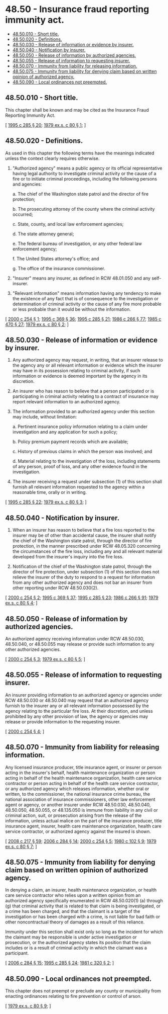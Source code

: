 # 48.50 - Insurance fraud reporting immunity act.
* [48.50.010 - Short title.](#4850010---short-title)
* [48.50.020 - Definitions.](#4850020---definitions)
* [48.50.030 - Release of information or evidence by insurer.](#4850030---release-of-information-or-evidence-by-insurer)
* [48.50.040 - Notification by insurer.](#4850040---notification-by-insurer)
* [48.50.050 - Release of information by authorized agencies.](#4850050---release-of-information-by-authorized-agencies)
* [48.50.055 - Release of information to requesting insurer.](#4850055---release-of-information-to-requesting-insurer)
* [48.50.070 - Immunity from liability for releasing information.](#4850070---immunity-from-liability-for-releasing-information)
* [48.50.075 - Immunity from liability for denying claim based on written opinion of authorized agency.](#4850075---immunity-from-liability-for-denying-claim-based-on-written-opinion-of-authorized-agency)
* [48.50.090 - Local ordinances not preempted.](#4850090---local-ordinances-not-preempted)
## 48.50.010 - Short title.
This chapter shall be known and may be cited as the Insurance Fraud Reporting Immunity Act.

\[ [1995 c 285 § 20](https://lawfilesext.leg.wa.gov/biennium/1995-96/Pdf/Bills/Session%20Laws/House/1557-S2.SL.pdf?cite=1995%20c%20285%20§%2020); [1979 ex.s. c 80 § 1](https://leg.wa.gov/CodeReviser/documents/sessionlaw/1979ex1c80.pdf?cite=1979%20ex.s.%20c%2080%20§%201); \]

## 48.50.020 - Definitions.
As used in this chapter the following terms have the meanings indicated unless the context clearly requires otherwise.

1. "Authorized agency" means a public agency or its official representative having legal authority to investigate criminal activity or the cause of a fire or to initiate criminal proceedings, including the following persons and agencies:

   a. The chief of the Washington state patrol and the director of fire protection;

   b. The prosecuting attorney of the county where the criminal activity occurred;

   c. State, county, and local law enforcement agencies;

   d. The state attorney general;

   e. The federal bureau of investigation, or any other federal law enforcement agency;

   f. The United States attorney's office; and

   g. The office of the insurance commissioner.

2. "Insurer" means any insurer, as defined in RCW 48.01.050 and any self-insurer.

3. "Relevant information" means information having any tendency to make the existence of any fact that is of consequence to the investigation or determination of criminal activity or the cause of any fire more probable or less probable than it would be without the information.

\[ [2000 c 254 § 1](https://lawfilesext.leg.wa.gov/biennium/1999-00/Pdf/Bills/Session%20Laws/Senate/6644-S.SL.pdf?cite=2000%20c%20254%20§%201); [1995 c 369 § 36](https://lawfilesext.leg.wa.gov/biennium/1995-96/Pdf/Bills/Session%20Laws/Senate/5093-S.SL.pdf?cite=1995%20c%20369%20§%2036); [1995 c 285 § 21](https://lawfilesext.leg.wa.gov/biennium/1995-96/Pdf/Bills/Session%20Laws/House/1557-S2.SL.pdf?cite=1995%20c%20285%20§%2021); [1986 c 266 § 77](https://leg.wa.gov/CodeReviser/documents/sessionlaw/1986c266.pdf?cite=1986%20c%20266%20§%2077); [1985 c 470 § 27](https://leg.wa.gov/CodeReviser/documents/sessionlaw/1985c470.pdf?cite=1985%20c%20470%20§%2027); [1979 ex.s. c 80 § 2](https://leg.wa.gov/CodeReviser/documents/sessionlaw/1979ex1c80.pdf?cite=1979%20ex.s.%20c%2080%20§%202); \]

## 48.50.030 - Release of information or evidence by insurer.
1. Any authorized agency may request, in writing, that an insurer release to the agency any or all relevant information or evidence which the insurer may have in its possession relating to criminal activity, if such information or evidence is deemed important by the agency in its discretion.

2. An insurer who has reason to believe that a person participated or is participating in criminal activity relating to a contract of insurance may report relevant information to an authorized agency.

3. The information provided to an authorized agency under this section may include, without limitation:

   a. Pertinent insurance policy information relating to a claim under investigation and any application for such a policy;

   b. Policy premium payment records which are available;

   c. History of previous claims in which the person was involved; and

   d. Material relating to the investigation of the loss, including statements of any person, proof of loss, and any other evidence found in the investigation.

4. The insurer receiving a request under subsection (1) of this section shall furnish all relevant information requested to the agency within a reasonable time, orally or in writing.

\[ [1995 c 285 § 22](https://lawfilesext.leg.wa.gov/biennium/1995-96/Pdf/Bills/Session%20Laws/House/1557-S2.SL.pdf?cite=1995%20c%20285%20§%2022); [1979 ex.s. c 80 § 3](https://leg.wa.gov/CodeReviser/documents/sessionlaw/1979ex1c80.pdf?cite=1979%20ex.s.%20c%2080%20§%203); \]

## 48.50.040 - Notification by insurer.
1. When an insurer has reason to believe that a fire loss reported to the insurer may be of other than accidental cause, the insurer shall notify the chief of the Washington state patrol, through the director of fire protection, in the manner prescribed under RCW 48.05.320 concerning the circumstances of the fire loss, including any and all relevant material developed from the insurer's inquiry into the fire loss.

2. Notification of the chief of the Washington state patrol, through the director of fire protection, under subsection (1) of this section does not relieve the insurer of the duty to respond to a request for information from any other authorized agency and does not bar an insurer from other reporting under RCW 48.50.030(2).

\[ [2000 c 254 § 2](https://lawfilesext.leg.wa.gov/biennium/1999-00/Pdf/Bills/Session%20Laws/Senate/6644-S.SL.pdf?cite=2000%20c%20254%20§%202); [1995 c 369 § 37](https://lawfilesext.leg.wa.gov/biennium/1995-96/Pdf/Bills/Session%20Laws/Senate/5093-S.SL.pdf?cite=1995%20c%20369%20§%2037); [1995 c 285 § 23](https://lawfilesext.leg.wa.gov/biennium/1995-96/Pdf/Bills/Session%20Laws/House/1557-S2.SL.pdf?cite=1995%20c%20285%20§%2023); [1986 c 266 § 91](https://leg.wa.gov/CodeReviser/documents/sessionlaw/1986c266.pdf?cite=1986%20c%20266%20§%2091); [1979 ex.s. c 80 § 4](https://leg.wa.gov/CodeReviser/documents/sessionlaw/1979ex1c80.pdf?cite=1979%20ex.s.%20c%2080%20§%204); \]

## 48.50.050 - Release of information by authorized agencies.
An authorized agency receiving information under RCW 48.50.030, 48.50.040, or 48.50.055 may release or provide such information to any other authorized agencies.

\[ [2000 c 254 § 3](https://lawfilesext.leg.wa.gov/biennium/1999-00/Pdf/Bills/Session%20Laws/Senate/6644-S.SL.pdf?cite=2000%20c%20254%20§%203); [1979 ex.s. c 80 § 5](https://leg.wa.gov/CodeReviser/documents/sessionlaw/1979ex1c80.pdf?cite=1979%20ex.s.%20c%2080%20§%205); \]

## 48.50.055 - Release of information to requesting insurer.
An insurer providing information to an authorized agency or agencies under RCW 48.50.030 or 48.50.040 may request that an authorized agency furnish to the insurer any or all relevant information possessed by the agency relating to the particular fire loss. At their discretion, and unless prohibited by any other provision of law, the agency or agencies may release or provide information to the requesting insurer.

\[ [2000 c 254 § 4](https://lawfilesext.leg.wa.gov/biennium/1999-00/Pdf/Bills/Session%20Laws/Senate/6644-S.SL.pdf?cite=2000%20c%20254%20§%204); \]

## 48.50.070 - Immunity from liability for releasing information.
Any licensed insurance producer, title insurance agent, or insurer or person acting in the insurer's behalf, health maintenance organization or person acting in behalf of the health maintenance organization, health care service contractor or person acting in behalf of the health care service contractor, or any authorized agency which releases information, whether oral or written, to the commissioner, the national insurance crime bureau, the national association of insurance commissioners, other law enforcement agent or agency, or another insurer under RCW 48.50.030, 48.50.040, 48.50.050, 48.50.055, or 48.135.050 is immune from liability in any civil or criminal action, suit, or prosecution arising from the release of the information, unless actual malice on the part of the insurance producer, title insurance agent, insurer, health care maintenance organization, health care service contractor, or authorized agency against the insured is shown.

\[ [2008 c 217 § 59](https://lawfilesext.leg.wa.gov/biennium/2007-08/Pdf/Bills/Session%20Laws/Senate/6591.SL.pdf?cite=2008%20c%20217%20§%2059); [2006 c 284 § 14](https://lawfilesext.leg.wa.gov/biennium/2005-06/Pdf/Bills/Session%20Laws/Senate/6234-S.SL.pdf?cite=2006%20c%20284%20§%2014); [2000 c 254 § 5](https://lawfilesext.leg.wa.gov/biennium/1999-00/Pdf/Bills/Session%20Laws/Senate/6644-S.SL.pdf?cite=2000%20c%20254%20§%205); [1980 c 102 § 9](https://leg.wa.gov/CodeReviser/documents/sessionlaw/1980c102.pdf?cite=1980%20c%20102%20§%209); [1979 ex.s. c 80 § 7](https://leg.wa.gov/CodeReviser/documents/sessionlaw/1979ex1c80.pdf?cite=1979%20ex.s.%20c%2080%20§%207); \]

## 48.50.075 - Immunity from liability for denying claim based on written opinion of authorized agency.
In denying a claim, an insurer, health maintenance organization, or health care service contractor who relies upon a written opinion from an authorized agency specifically enumerated in RCW 48.50.020(1) (a) through (g) that criminal activity that is related to that claim is being investigated, or a crime has been charged, and that the claimant is a target of the investigation or has been charged with a crime, is not liable for bad faith or other noncontractual theory of damages as a result of this reliance.

Immunity under this section shall exist only so long as the incident for which the claimant may be responsible is under active investigation or prosecution, or the authorized agency states its position that the claim includes or is a result of criminal activity in which the claimant was a participant.

\[ [2006 c 284 § 15](https://lawfilesext.leg.wa.gov/biennium/2005-06/Pdf/Bills/Session%20Laws/Senate/6234-S.SL.pdf?cite=2006%20c%20284%20§%2015); [1995 c 285 § 24](https://lawfilesext.leg.wa.gov/biennium/1995-96/Pdf/Bills/Session%20Laws/House/1557-S2.SL.pdf?cite=1995%20c%20285%20§%2024); [1981 c 320 § 2](https://leg.wa.gov/CodeReviser/documents/sessionlaw/1981c320.pdf?cite=1981%20c%20320%20§%202); \]

## 48.50.090 - Local ordinances not preempted.
This chapter does not preempt or preclude any county or municipality from enacting ordinances relating to fire prevention or control of arson.

\[ [1979 ex.s. c 80 § 9](https://leg.wa.gov/CodeReviser/documents/sessionlaw/1979ex1c80.pdf?cite=1979%20ex.s.%20c%2080%20§%209); \]

